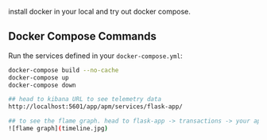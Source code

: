  install docker in your local and try out docker compose.


## Docker Compose Commands
Run the services defined in your `docker-compose.yml`:
```bash
docker-compose build --no-cache
docker-compose up 
docker-compose down

## head to kibana URL to see telemetry data
http://localhost:5601/app/apm/services/flask-app/

## to see the flame graph. head to flask-app -> transactions -> your app route
![flame graph](timeline.jpg)




